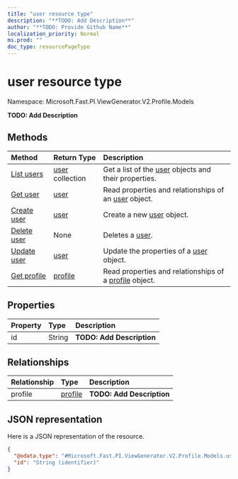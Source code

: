 ```yaml
---
title: "user resource type"
description: "**TODO: Add Description**"
author: "**TODO: Provide Github Name**"
localization_priority: Normal
ms.prod: ""
doc_type: resourcePageType
---
```


# user resource type


Namespace: Microsoft.Fast.PI.ViewGenerator.V2.Profile.Models

**TODO: Add Description**

## Methods
|Method|Return Type|Description|
|:---|:---|:---|
|[List users](../api/microsoft.fast.pi.viewgenerator.v2.profile.models-user-list.md)|[user](../resources/microsoft.fast.pi.viewgenerator.v2.profile.models-user.md) collection|Get a list of the [user](../resources/user.md) objects and their properties.|
|[Get user](../api/microsoft.fast.pi.viewgenerator.v2.profile.models-user-get.md)|[user](../resources/microsoft.fast.pi.viewgenerator.v2.profile.models-user.md)|Read properties and relationships of an [user](../resources/microsoft.fast.pi.viewgenerator.v2.profile.models-user.md) object.|
|[Create user](../api/microsoft.fast.pi.viewgenerator.v2.profile.models-user-post-user.md)|[user](../resources/microsoft.fast.pi.viewgenerator.v2.profile.models-user.md)|Create a new [user](../resources/microsoft.fast.pi.viewgenerator.v2.profile.models-user.md) object.|
|[Delete user](../api/microsoft.fast.pi.viewgenerator.v2.profile.models-user-delete.md)|None|Deletes a [user](../resources/microsoft.fast.pi.viewgenerator.v2.profile.models-user.md).|
|[Update user](../api/microsoft.fast.pi.viewgenerator.v2.profile.models-user-update.md)|[user](../resources/microsoft.fast.pi.viewgenerator.v2.profile.models-user.md)|Update the properties of a [user](../resources/microsoft.fast.pi.viewgenerator.v2.profile.models-user.md) object.|
|[Get profile](../api/microsoft.fast.pi.viewgenerator.v2.profile.models-profile-get.md)|[profile](../resources/microsoft.fast.pi.viewgenerator.v2.profile.models-profile.md)|Read properties and relationships of a [profile](../resources/microsoft.fast.pi.viewgenerator.v2.profile.models-profile.md) object.|

## Properties
|Property|Type|Description|
|:---|:---|:---|
|id|String|**TODO: Add Description**|

## Relationships
|Relationship|Type|Description|
|:---|:---|:---|
|profile|[profile](../resources/microsoft.fast.pi.viewgenerator.v2.profile.models-profile.md)|**TODO: Add Description**|

## JSON representation
Here is a JSON representation of the resource.
<!-- {
  "blockType": "resource",
  "keyProperty": "id",
  "@odata.type": "Microsoft.Fast.PI.ViewGenerator.V2.Profile.Models.user",
  "baseType": "",
  "openType": false
}
-->
``` json
{
  "@odata.type": "#Microsoft.Fast.PI.ViewGenerator.V2.Profile.Models.user",
  "id": "String (identifier)"
}
```

